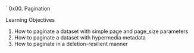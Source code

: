 `					0x00. Pagination

Learning Objectives

1. How to paginate a dataset with simple page and page_size parameters
2. How to paginate a dataset with hypermedia metadata
3. How to paginate in a deletion-resilient manner
